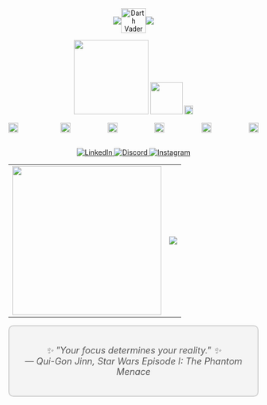 <div align="center" style="font-family: 'Roboto', sans-serif;">
  
<div align="center" style="display: flex; justify-content: center; align-items: center;">
  <img src="https://github.com/amandabarboza/amandabarboza/assets/71797931/a55ae064-55de-4073-badd-a0e68eca81b9" />
  <img src="https://github.com/amandabarboza/amandabarboza/assets/71797931/85b5c058-1419-4137-8f4d-d0dfe8860cd8" width="50px" alt="Darth Vader" />  
  <img src="https://github.com/amandabarboza/amandabarboza/assets/71797931/0d0a7e57-2f6d-4414-a5cf-a655a43a64ea" />
</div>
<p>
  
  <img src="https://github.com/amandabarboza/amandabarboza/assets/71797931/9dc43d03-ff16-4ed5-9350-e50f78c3d670" width="150"/>

  <img src="https://github.com/amandabarboza/amandabarboza/assets/71797931/d2c20019-0958-4256-9f2a-354d04337450" width="65" />
  <img src="https://github.com/amandabarboza/amandabarboza/assets/71797931/263ddc46-9a2b-4475-be34-c017ecbe3004" width="18px" alt="Brazilian Flag">


</p>

</div>


<div style="display: flex; justify-content: space-between" align="center">
  
  <img style="margin-right: 10px" src="https://upload.wikimedia.org/wikipedia/commons/thumb/9/9a/Laravel.svg/1969px-Laravel.svg.png" width="20px"/>
  ‎ ‎ 
  <img src="https://upload.wikimedia.org/wikipedia/commons/thumb/a/a7/React-icon.svg/2300px-React-icon.svg.png" width="20px"/>
‎ ‎ 
  <img src="https://upload.wikimedia.org/wikipedia/commons/6/6a/JavaScript-logo.png" width="20px"/>
‎ ‎ 
  <img src="https://upload.wikimedia.org/wikipedia/commons/thumb/b/bd/Logo_C_sharp.svg/1200px-Logo_C_sharp.svg.png" width="20px"/>
‎ ‎ 
  <img src="https://github.com/amandabarboza/amandabarboza/assets/71797931/49bd040f-cbce-476b-bac2-f57390991bc4" width="20px"/>
‎ ‎ 
  <img src="https://upload.wikimedia.org/wikipedia/commons/thumb/6/62/CSS3_logo.svg/2048px-CSS3_logo.svg.png" width="20px"/>
    
</div>
<r/>
<br/>

<p align="center">
  <a href="https://www.linkedin.com/in/amanda-barboza-dev/">
    <img src="https://img.shields.io/badge/LinkedIn-0077B5?style=for-the-badge&logo=linkedin&logoColor=white" alt="LinkedIn">
  </a>
  <a href="https://discord.com/users/amandinha9907">
    <img src="https://img.shields.io/badge/Discord-7289DA?style=for-the-badge&logo=discord&logoColor=white" alt="Discord">
  </a>
  <a href="https://www.instagram.com/amandabarboz4/">
    <img src="https://img.shields.io/badge/Instagram-E4405F?style=for-the-badge&logo=instagram&logoColor=white" alt="Instagram">
  </a>
</p>

<table align="center">
  <tr>
    <td>
      <img src="https://github.com/amandabarboza/amandabarboza/assets/71797931/638de5f2-14b8-40c1-bb15-9270e17c6b37" width="300">
    </td>
    <td>
      <a href="https://github.com/amandabarboza/github-readme-stats">
        <img src="https://github-readme-stats.vercel.app/api/top-langs/?username=amandabarboza&layout=compact">
      </a>
    </td>
  </tr>
</table>



</div>

<div align="center" style="background-color: #f4f4f4; border: 2px solid #ccc; border-radius: 10px; padding: 20px;">
  <div style="text-align: center; font-size: 18px; font-style: italic; color: #555;">
    <p>
      ✨ "Your focus determines your reality." ✨<br>
      — Qui-Gon Jinn, Star Wars Episode I: The Phantom Menace
    </p>
  </div>
</div>


<!--
![HTML5](https://img.shields.io/badge/html5-%23E34F26.svg?&style=for-the-badge&logo=html5&logoColor=white)
![CSS3](https://img.shields.io/badge/css3-%231572B6.svg?&style=for-the-badge&logo=css3&logoColor=white)
![JavaScript](https://img.shields.io/badge/javascript-%23F7DF1E.svg?&style=for-the-badge&logo=javascript&logoColor=black)
![Node.js](https://img.shields.io/badge/node.js-%2343853D.svg?&style=for-the-badge&logo=node.js&logoColor=white)
-->

<!--
**amandabarboza/amandabarboza** is a ✨ _special_ ✨ repository because its `README.md` (this file) appears on your GitHub profile.

Here are some ideas to get you started:

- 🔭 I’m currently working on ...
- 🌱 I’m currently learning ...
- 👯 I’m looking to collaborate on ...
- 🤔 I’m looking for help with ...
- 💬 Ask me about ...
- 📫 How to reach me: ...
- 😄 Pronouns: ...
- ⚡ Fun fact: ...
-->

